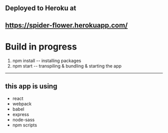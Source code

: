 Deployed to Heroku at 
--
https://spider-flower.herokuapp.com/
--



# Build in progress


1. npm install -- installing packages
2. npm start -- transpiling & bundling & starting the app
---

this app is using
--
* react
* webpack
* babel
* express
* node-sass
* npm scripts



